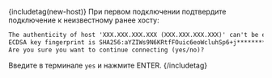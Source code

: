 {includetag(new-host)}
При первом подключении подтвердите подключение к неизвестному ранее хосту:

```txt
The authenticity of host 'XXX.XXX.XXX.XXX (XXX.XXX.XXX.XXX)' can't be established.
ECDSA key fingerprint is SHA256:aYZIWs9N6KRtfFOuic6eoWcluhSp6+j************
Are you sure you want to continue connecting (yes/no)?
```

Введите в терминале `yes` и нажмите ENTER.
{/includetag}